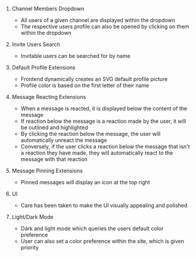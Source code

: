 1. Channel Members Dropdown
    - All users of a given channel are displayed within the dropdown
    - The respective users profile can also be opened by clicking on them within the dropdown

2. Invite Users Search
    - Invitable users can be searched for by name

3. Default Profile Extensions
    - Frontend dynamically creates an SVG default profile picture
    - Profile color is based on the first letter of their name

4. Message Reacting Extensions
    - When a message is reacted, it is displayed below the content of the message
    - If reaction below the message is a reaction made by the user, it will be outlined and highlighted
    - By clicking the reaction below the message, the user will automatically unreact the message
    - Conversely, if the user clicks a reaction below the message that isn't a reaction they have made, they will automatically react to the message with that reaction

5. Message Pinning Extensions
    - Pinned messages will display an icon at the top right

6. UI
    - Care has been taken to make the UI visually appealing and polished

7. Light/Dark Mode
    - Dark and light mode which queries the users default color preference
    - User can also set a color preference within the site, which is given priority